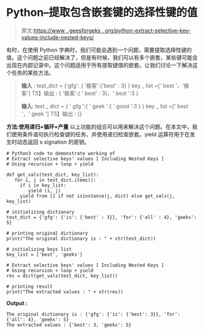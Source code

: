 # Python–提取包含嵌套键的选择性键的值

> 原文:[https://www . geesforgeks . org/python-extract-selective-key-values-include-nested-keys/](https://www.geeksforgeeks.org/python-extract-selective-keys-values-including-nested-keys/)

有时，在使用 Python 字典时，我们可能会遇到一个问题，需要提取选择性键的值。这个问题之前已经解决了，但是有时候，我们可以有多个嵌套，某些键可能会出现在内部记录中。这个问题适用于所有提取键值的嵌套。让我们讨论一下解决这个任务的某些方法。

> **输入** :
> test_dict = {'gfg': { '极客':{'best' : 3} }
> key _ list =[' best '，'极客']
> T5】输出 : { '极客':{ ' best' : 3}，' best ':3 }
> 
> **输入**:
> test _ dict = { ' gfg ':{ ' geek ':{ ' good ':3 } }
> key _ list =[' best '，' geek ']
> T5】输出 : {}

**方法:使用递归+循环+产量**
以上功能的组合可以用来解决这个问题。在本文中，我们使用条件语句执行检查键的任务，并使用递归检查嵌套。yield 运算符用于在发生时动态返回 s signation 的密钥。

```
# Python3 code to demonstrate working of 
# Extract selective keys' values [ Including Nested Keys ]
# Using recursion + loop + yield

def get_vals(test_dict, key_list):
   for i, j in test_dict.items():
     if i in key_list:
        yield (i, j)
     yield from [] if not isinstance(j, dict) else get_vals(j, key_list)

# initializing dictionary
test_dict = {'gfg': {'is': {'best' : 3}}, 'for': {'all' : 4}, 'geeks': 5}

# printing original dictionary
print("The original dictionary is : " + str(test_dict))

# initializing keys list 
key_list = ['best', 'geeks']

# Extract selective keys' values [ Including Nested Keys ]
# Using recursion + loop + yield
res = dict(get_vals(test_dict, key_list))

# printing result 
print("The extracted values : " + str(res)) 
```

**Output :**

```
The original dictionary is : {'gfg': {'is': {'best': 3}}, 'for': {'all': 4}, 'geeks': 5}
The extracted values : {'best': 3, 'geeks': 5}

```